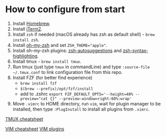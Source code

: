 # How to configure from start

1. Install [Homebrew](https://brew.sh/).
2. Install [iTerm2](https://iterm2.com/).
3. Install `zsh` if needed (macOS already has zsh as default shell) - `brew install zsh`.
4. Install [oh-my-zsh](https://ohmyz.sh/#install) and set `ZSH_THEME="apple"`.
5. Install oh-my-zsh plugins: [zsh-autosuggestions](https://github.com/zsh-users/zsh-autosuggestions) and [zsh-syntax-highlighting](https://github.com/zsh-users/zsh-syntax-highlighting).
6. Install tmux - `brew install tmux`.
7. Run tmux (just type `tmux` in commandLine) and type `:source-file ~/.tmux.conf` to link configuration file from this repo.
8. Install FZF (for better find experience)
	- `brew install fzf`
	- `$(brew --prefix)/opt/fzf/install`
	-  add to .zshrc `export FZF_DEFAULT_OPTS='--height=40% --preview="cat {}" --preview-window=right:60%:wrap'`
9. Move `.vimrc` to HOME directory, run `vim`, wait for plugin manager to be installed, then type `:PlugInstall` to install all plugins from `.vimrc`.

[TMUX cheatsheet](https://gist.github.com/MohamedAlaa/2961058)

[VIM cheatsheet](https://vim.rtorr.com/)
[VIM plugins](https://vimawesome.com/)
